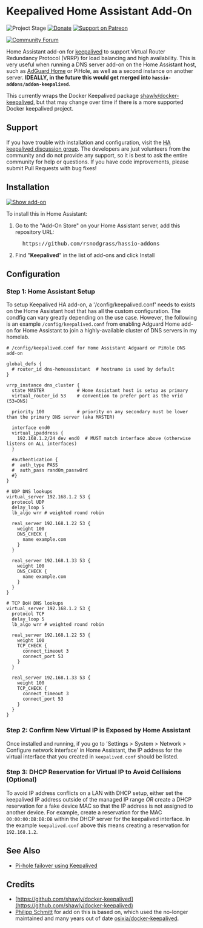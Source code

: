 # Keepalived Home Assistant Add-On

![Project Stage][project-stage-shield]
[![Donate](https://img.shields.io/badge/Donate-PayPal-green.svg)](https://www.paypal.com/cgi-bin/webscr?cmd=_donations&business=WREP29UDAMB6G)
[![Support on Patreon][patreon-shield]][patreon]

[![Community Forum][forum-shield]][forum]

Home Assistant add-on for [keepalived](https://github.com/shawly/docker-keepalived) to support Virtual Router Redundancy Protocol (VRRP) for load balancing and high availability. This is very useful when running a DNS server add-on on the Home Assistant host, such as [AdGuard Home](https://github.com/hassio-addons/addon-adguard-home) or PiHole, as well as a second instance on another server. **IDEALLY, in the future this would get merged into `hassio-addons/addon-keepalived`**.

This currently wraps the Docker Keepalived package [shawly/docker-keepalived](https://github.com/shawly/docker-keepalived), but that may change over time if there is a more supported Docker keepalived project.

## Support

If you have trouble with installation and configuration, visit the [HA keepalived discussion group](https://community.home-assistant.io/t/using-keepalived-in-a-hassos-installation/404185/5). The developers are just volunteers from the community and do not provide any support, so it is best to ask the entire community for help or questions. If you have code improvements, please submit Pull Requests with bug fixes!

## Installation

[![Show add-on](https://my.home-assistant.io/badges/supervisor_addon.svg)](https://my.home-assistant.io/redirect/supervisor_addon/?addon=f14f1480_keepalived&repository_url=https%3A%2F%2Fgithub.com%2Frsnodgrass%2Fhassio-addons)

To install this in Home Assistant:

1. Go to the "Add-On Store" on your Home Assistant server, add this repository URL:
<pre>
     https://github.com/rsnodgrass/hassio-addons
</pre>

2. Find "__Keepalived__" in the list of add-ons and click Install

## Configuration

### Step 1: Home Assistant Setup

To setup Keepalived HA add-on, a '/config/keepalived.conf' needs to exists on the Home Assistant host that has all the custom configuration. The condfig can vary greatly depending on the use case. However, the following is an example `/config/keepalived.conf` from enabling Adguard Home add-on for Home Assistant to join a highly-available cluster of DNS servers in my homelab.

```
# /config/keepalived.conf for Home Assistant Adguard or PiHole DNS add-on

global_defs {
  # router_id dns-homeassistant  # hostname is used by default
}

vrrp_instance dns_cluster {
  state MASTER            # Home Assistant host is setup as primary
  virtual_router_id 53    # convention to prefer port as the vrid (53=DNS)

  priority 100            # priority on any secondary must be lower than the primary DNS server (aka MASTER)

  interface end0
  virtual_ipaddress {
    192.168.1.2/24 dev end0  # MUST match interface above (otherwise listens on ALL interfaces)
  }

  #authentication {
  #  auth_type PASS
  #  auth_pass rand0m_passw0rd
  #}
}

# UDP DNS lookups
virtual_server 192.168.1.2 53 {
  protocol UDP
  delay_loop 5
  lb_algo wrr # weighted round robin

  real_server 192.168.1.22 53 {
    weight 100
    DNS_CHECK {
      name example.com
    }
  }

  real_server 192.168.1.33 53 {
    weight 100
    DNS_CHECK {
      name example.com
    }
  }
}

# TCP DoH DNS lookups
virtual_server 192.168.1.2 53 {
  protocol TCP
  delay_loop 5
  lb_algo wrr # weighted round robin

  real_server 192.168.1.22 53 {
    weight 100
    TCP_CHECK {
      connect_timeout 3
      connect_port 53
    }
  }

  real_server 192.168.1.33 53 {
    weight 100
    TCP_CHECK {
      connect_timeout 3
      connect_port 53
    }
  }
}
```

### Step 2: Confirm New Virtual IP is Exposed by Home Assistant

Once installed and running, if you go to 'Settings > System > Network > Configure network interface' in Home Assistant, the IP address for the virtual interface that you created in `keepalived.conf` should be listed.

### Step 3: DHCP Reservation for Virtual IP to Avoid Collisions (Optional)

To avoid IP address conflicts on a LAN with DHCP setup, either set the keepalived IP address outside of the managed IP range *OR* create a DHCP reservation for a fake device MAC so that the IP address is not assigned to another device. For example, create a reservation for the MAC `00:00:00:DB:DB:DB` within the DHCP server for the keepalived interface. In the example `keepalived.conf` above this means creating a reservation for `192.168.1.2`.

## See Also

* [Pi-hole failover using Keepalived](https://davidshomelab.com/pi-hole-failover-with-keepalived/)

## Credits

* [https://github.com/shawly/docker-keepalived](https://github.com/shawly/docker-keepalived)
* [Philipp Schmitt](https://github.com/pschmitt/home-assistant-addons) for add on this is based on, which used the no-longer maintained and many years out of date [osixia/docker-keepalived](https://github.com/osixia/docker-keepalived).


[forum-shield]: https://img.shields.io/badge/community-forum-brightgreen.svg
[forum]: https://community.home-assistant.io/t/using-keepalived-in-a-hassos-installation/404185/5
[patreon]: https://www.patreon.com/rsnodgrass
[patreon-shield]: https://img.shields.io/endpoint.svg?url=https%3A%2F%2Fshieldsio-patreon.vercel.app%2Fapi%3Fusername%3Drsnodgrass%26type%3Dpatrons&style=for-the-badge
[project-stage-shield]: https://img.shields.io/badge/project%20stage-production%20ready-brightgreen.svg
